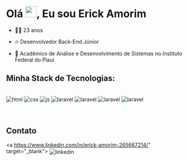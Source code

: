 <h1 align="left">Olá <img src="https://raw.githubusercontent.com/kaueMarques/kaueMarques/master/hi.gif" height="30px">, Eu sou Erick Amorim</h1>

- 👨‍💻 23 anos

- 🔥 Desenvolvedor Back-End Júnior

- 🔭 Acadêmico de Análise e Desenvolvimento de Sistemas no Instituto Federal do Piauí

## Minha Stack de Tecnologias:

<div style='display: inline block'><br>
    <img align='center' alt="html" src="https://img.shields.io/badge/HTML5-E34F26?style=for-the-badge&logo=html5&logoColor=white"/>
    <img align='center' alt="css" src="https://img.shields.io/badge/CSS3-1572B6?style=for-the-badge&logo=css3&logoColor=white"/>
    <img align='center' alt="js" src="https://img.shields.io/badge/JavaScript-F7DF1E?style=for-the-badge&logo=javascript&logoColor=black"/>
    <img align='center' alt="laravel" src="https://img.shields.io/badge/Laravel-FF2D20?style=for-the-badge&logo=laravel&logoColor=white"/>
    <img align='center' alt="laravel" src="https://img.shields.io/badge/PHP-777BB4?style=for-the-badge&logo=php&logoColor=white"/>
    <img align='center' alt="laravel" src="https://img.shields.io/badge/Git-E34F26?style=for-the-badge&logo=git&logoColor=white"/>
    <img align='center' alt="laravel" src="https://img.shields.io/badge/MySQL-00000F?style=for-the-badge&logo=mysql&logoColor=white"/>
</div><br><br>

## Contato
<a https://www.linkedin.com/in/erick-amorim-265667214/" target="_blank">
  <img href="https://www.linkedin.com/in/erick-amorim-265667214/" align="center" src="https://img.shields.io/badge/-Erick Amorim-05122A?style=flat&logo=linkedin" alt="linkedin"/>
</a>
